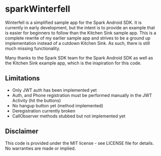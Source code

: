 # sparkWinterfell

Winterfell is a simplified sample app for the Spark Android SDK.  It is currently in early development, but the intent is to provide an example that is easier for beginners to follow than the Kitchen Sink sample app.  This is a complete rewrite of my earlier sample app and strives to be a ground up implementation instead of a cutdown Kitchen Sink.  As such, there is still much missing functionality.

Many thanks to the Spark SDK team for the Spark Android SDK as well as the Kitchen Sink example app, which is the inspiration for this code.

## Limitations
* Only JWT auth has been implemented yet
* Auth, and Phone registration must be performed manually in the JWT Activity (hit the buttons)
* No hangup button yet (method implemented)
* Deregistration currently broken
* CallObserver methods stubbed but not implemented yet

## Disclaimer

This code is provided under the MIT license - see LICENSE file for details.  No warranties are made or implied.

